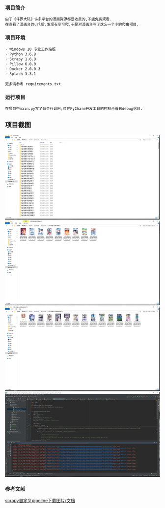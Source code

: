 ### 项目简介
```
由于《斗罗大陆》许多平台的漫画资源都是收费的,不能免费观看.
在查看了漫画台的url后,发现有空可爬,于是对漫画台写了这么一个小的爬虫项目.
```

### 项目环境
```
· Windows 10 专业工作站版
· Python 3.6.8
· Scrapy 1.6.0
· Pillow 6.0.0
· Docker 2.0.0.3
· Splash 3.3.1

更多请参考 requirements.txt
```

### 运行项目
```
在项目中main.py写了命令行调用,可在PyCharm开发工具的控制台看到debug信息.
```

## 项目截图
![所有文件](https://github.com/oldweiplus/douluodalu_spider/blob/master/img/20190407174005.png?raw=true)
![章节图片1](https://github.com/oldweiplus/douluodalu_spider/blob/master/img/20190407174043.png?raw=true)
![章节图片2](https://github.com/oldweiplus/douluodalu_spider/blob/master/img/20190407174121.png?raw=true)
![爬虫代码](https://github.com/oldweiplus/douluodalu_spider/blob/master/img/20190407174350.png?raw=true)

### 参考文献
[scrapy自定义pipeline下载图片/文档](https://blog.csdn.net/cp_123321/article/details/84668344)

